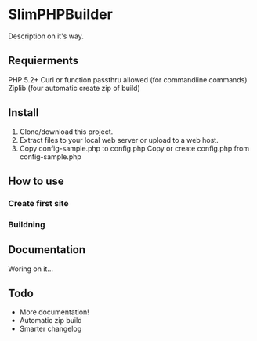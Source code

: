 # SlimPHPBuilder

Description on it's way.

## Requierments

PHP 5.2+
Curl or function passthru allowed (for commandline commands)
Ziplib (four automatic create zip of build)

## Install

1. Clone/download this project.
2. Extract files to your local web server or upload to a web host.
3. Copy config-sample.php to config.php
Copy or create config.php from config-sample.php

## How to use

### Create first site

### Buildning

## Documentation

Woring on it...

## Todo

* More documentation!
* Automatic zip build
* Smarter changelog